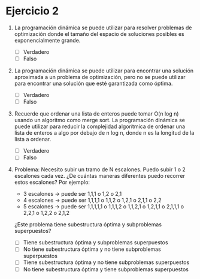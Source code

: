 # Ejercicio 2

1. La programación dinámica se puede utilizar para resolver problemas de optimización donde el tamaño del espacio de soluciones posibles es exponencialmente grande.
   - [ ] Verdadero
   - [ ] Falso

2. La programación dinámica se puede utilizar para encontrar una solución aproximada a un problema de optimización, pero no se puede utilizar para encontrar una solución que esté garantizada como óptima.
   - [ ] Verdadero
   - [ ] Falso

3. Recuerde que ordenar una lista de enteros puede tomar O(n log n) usando un algoritmo como merge sort. La programación dinámica se puede utilizar para reducir la complejidad algorítmica de ordenar una lista de enteros a algo por debajo de n log n, donde n es la longitud de la lista a ordenar.
   - [ ] Verdadero
   - [ ] Falso

4. Problema: Necesito subir un tramo de N escalones. Puedo subir 1 o 2 escalones cada vez. ¿De cuántas maneras diferentes puedo recorrer estos escalones? Por ejemplo:
   - 3 escalones -> puede ser 1,1,1 o 1,2 o 2,1
   - 4 escalones -> puede ser 1,1,1,1 o 1,1,2 o 1,2,1 o 2,1,1 o 2,2
   - 5 escalones -> puede ser 1,1,1,1,1 o 1,1,1,2 o 1,1,2,1 o 1,2,1,1 o 2,1,1,1 o 2,2,1 o 1,2,2 o 2,1,2

   ¿Este problema tiene subestructura óptima y subproblemas superpuestos?

   - [ ] Tiene subestructura óptima y subproblemas superpuestos
   - [ ] No tiene subestructura óptima y no tiene subproblemas superpuestos
   - [ ] Tiene subestructura óptima y no tiene subproblemas superpuestos
   - [ ] No tiene subestructura óptima y tiene subproblemas superpuestos